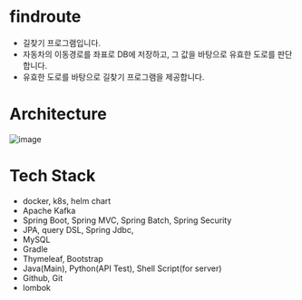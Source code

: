 # findroute
- 길찾기 프로그램입니다.
- 자동차의 이동경로를 좌표로 DB에 저장하고, 그 값을 바탕으로 유효한 도로를 판단합니다.
- 유효한 도로를 바탕으로 길찾기 프로그램을 제공합니다. 


# Architecture
![image](https://user-images.githubusercontent.com/90125071/193595987-e0c1d1a8-6c05-4afc-b79a-764d6ec22d93.png)

# Tech Stack
- docker, k8s, helm chart
- Apache Kafka
- Spring Boot, Spring MVC, Spring Batch, Spring Security
- JPA, query DSL, Spring Jdbc, 
- MySQL
- Gradle
- Thymeleaf, Bootstrap
- Java(Main), Python(API Test), Shell Script(for server)
- Github, Git
- lombok
